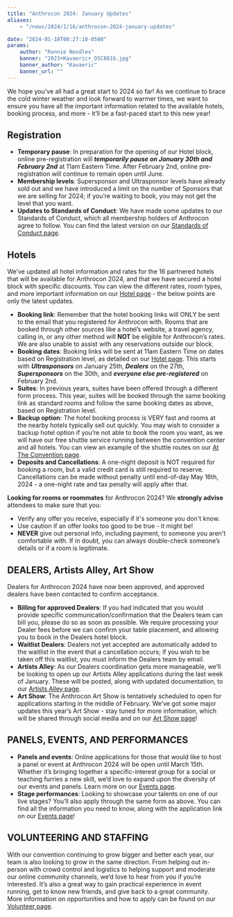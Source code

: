 ```yaml
---
title: "Anthrocon 2024: January Updates"
aliases:
    - "/news/2024/1/16/anthrocon-2024-january-updates"

date: "2024-01-18T00:27:18-0500"
params:
    author: "Ronnie Noodles"
    banner: "2023+Kavaeric+_DSC8816.jpg"
    banner_author: "Kavaeric"
    banner_url: ""
---
```


We hope you’ve all had a great start to 2024 so far! As we continue to brace the cold winter weather and look forward to warmer times, we want to ensure you have all the important information related to the available hotels, booking process, and more - it’ll be a fast-paced start to this new year!

## Registration

- **Temporary pause**: In preparation for the opening of our Hotel block, online pre-registration will ***temporarily pause on January 30th and February 2nd*** at 11am Eastern Time. After February 2nd, online pre-registration will continue to remain open until June.
- **Membership levels**: Supersponsor and Ultrasponsor levels have already sold out and we have introduced a limit on the number of Sponsors that we are selling for 2024; if you’re waiting to book, you may not get the level that you want.
- **Updates to Standards of Conduct**: We have made some updates to our Standards of Conduct, which all membership holders of Anthrocon agree to follow. You can find the latest version on our [Standards of Conduct page](/standards-of-conduct).

## Hotels

We’ve updated all hotel information and rates for the 16 partnered hotels that will be available for Anthrocon 2024, and that we have secured a hotel block with specific discounts. You can view the different rates, room types, and more important information on our [Hotel page](/hotel) - the below points are only the latest updates.

- **Booking link**: Remember that the hotel booking links will ONLY be sent to the email that you registered for Anthrocon with. Rooms that are booked through other sources like a hotel’s website, a travel agency, calling in, or any other method will **NOT** be eligible for Anthrocon’s rates. We are also unable to assist with any reservations outside our block.
- **Booking dates**: Booking links will be sent at 11am Eastern Time on dates based on Registration level, as detailed on our [Hotel page](/hotel). This starts with ***Ultrasponsors*** on January 25th, ***Dealers*** on the 27th, ***Supersponsors*** on the 30th, and ***everyone else pre-registered*** on February 2nd.
- **Suites**: In previous years, suites have been offered through a different form process. This year, suites will be booked through the same booking link as standard rooms and follow the same booking dates as above, based on Registration level.
- **Backup option**: The hotel booking process is VERY fast and rooms at the nearby hotels typically sell out quickly. You may wish to consider a backup hotel option if you’re not able to book the room you want, as we will have our free shuttle service running between the convention center and all hotels. You can view an example of the shuttle routes on our [At The Convention page](https://www.anthrocon.org/at-the-convention#shuttle).
- **Deposits and Cancellations**: A one-night deposit is NOT required for booking a room, but a valid credit card is still required to reserve. Cancellations can be made without penalty until end-of-day May 16th, 2024 - a one-night rate and tax penalty will apply after that.

**Looking for rooms or roommates** for Anthrocon 2024? We **strongly advise** attendees to make sure that you:

- Verify any offer you receive, especially if it's someone you don't know.
- Use caution if an offer looks too good to be true - it might be!
- **NEVER** give out personal info, including payment, to someone you aren't comfortable with. If in doubt, you can always double-check someone’s details or if a room is legitimate.

## DEALERS, Artists Alley, Art Show

Dealers for Anthrocon 2024 have now been approved, and approved dealers have been contacted to confirm acceptance.

- **Billing for approved Dealers**: If you had indicated that you would provide specific communication/confirmation that the Dealers team can bill you, please do so as soon as possible. We require processing your Dealer fees before we can confirm your table placement, and allowing you to book in the Dealers hotel block.
- **Waitlist Dealers**: Dealers not yet accepted are automatically added to the waitlist in the event that a cancellation occurs; if you wish to be taken off this waitlist, you must inform the Dealers team by email.
- **Artists Alley**: As our Dealers coordination gets more manageable, we’ll be looking to open up our Artists Alley applications during the last week of January. These will be posted, along with updated documentation, to our [Artists Alley page](/alley).
- **Art Show**: The Anthrocon Art Show is tentatively scheduled to open for applications starting in the middle of February. We’ve got some major updates this year’s Art Show - stay tuned for more information, which will be shared through social media and on our [Art Show page](/artshow)!

## PANELS, EVENTS, AND PERFORMANCES

- **Panels and events**: Online applications for those that would like to host a panel or event at Anthrocon 2024 will be open until March 15th. Whether it’s bringing together a specific-interest group for a social or teaching furries a new skill, we’d love to expand upon the diversity of our events and panels. Learn more on our [Events page](https://www.anthrocon.org/events-panels).
- **Stage performances**: Looking to showcase your talents on one of our live stages? You’ll also apply through the same form as above. You can find all the information you need to know, along with the application link on our [Events page](https://www.anthrocon.org/events-panels)!

## VOLUNTEERING AND STAFFING

With our convention continuing to grow bigger and better each year, our team is also looking to grow in the same direction. From helping out in-person with crowd control and logistics to helping support and moderate our online community channels, we’d love to hear from you if you’re interested. It’s also a great way to gain practical experience in event running, get to know new friends, and give back to a great community. More information on opportunities and how to apply can be found on our [Volunteer page](https://www.anthrocon.org/volunteer).
